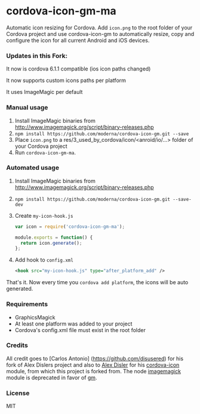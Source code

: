# cordova-icon-gm-ma

Automatic icon resizing for Cordova. Add `icon.png` to the root folder of your Cordova project and use cordova-icon-gm to automatically resize, copy and configure the icon for all current Android and iOS devices.

### Updates in this Fork:
It now is cordova 6.1.1 compatible (ios icon paths changed)

It now supports custom icons paths per platform

It uses ImageMagic per default

### Manual usage
1. Install ImageMagic binaries from http://www.imagemagick.org/script/binary-releases.php
2. `npm install https://github.com/moderna/cordova-icon-gm.git --save`
3. Place `icon.png` to a res/3_used_by_cordova/icon/<anroid/io/...> folder of your Cordova project
4. Run `cordova-icon-gm-ma`.

### Automated usage
1. Install ImageMagic binaries from http://www.imagemagick.org/script/binary-releases.php

2. `npm install https://github.com/moderna/cordova-icon-gm.git --save-dev`

3. Create `my-icon-hook.js`
    ```javascript
    var icon = require('cordova-icon-gm-ma');
    
    module.exports = function() {
      return icon.generate();
    };
    ```

4. Add hook to `config.xml`
    ```xml
    <hook src="my-icon-hook.js" type="after_platform_add" />
    ```

That's it. Now every time you `cordova add platform`, the icons will be auto generated.

### Requirements
- GraphicsMagick
- At least one platform was added to your project
- Cordova's config.xml file must exist in the root folder

### Credits
All credit goes to [Carlos Antonio] (https://github.com/disusered) for his fork of Alex Dislers project and also to [Alex Disler](https://github.com/AlexDisler) for his [cordova-icon](https://github.com/AlexDisler/cordova-icon) module, from which this project is forked from. The node [imagemagick](https://www.npmjs.org/package/imagemagick) module is deprecated in favor of [gm](https://www.npmjs.org/package/gm).

### License

MIT
